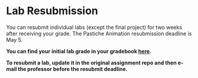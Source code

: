 # Lab Resubmission

You can resubmit individual labs (except the final project) for two weeks after receiving your grade.
The Pastiche Animation resubmission deadline is May 5. 

**You can find your initial lab grade in your gradebook [here](https://classroom.github.com/a/7dLK4j3-).**

**To resubmit a lab, update it in the original assignment repo and then e-mail the professor before the resubmit deadline.** 
